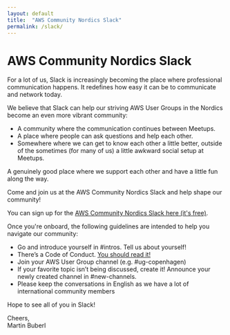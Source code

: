 ```yaml
---
layout: default
title:  "AWS Community Nordics Slack"
permalink: /slack/
---
```


<h1>AWS Community Nordics Slack</h1>
<p>For a lot of us, Slack is increasingly becoming the place where professional communication happens. It redefines how easy it can be to communicate and network today.</p>
<p>We believe that Slack can help our striving AWS User Groups in the Nordics become an even more vibrant community:</p>
<ul>
    <li>A community where the communication continues between Meetups.</li>
    <li>A place where people can ask questions and help each other.</li>
    <li>Somewhere where we can get to know each other a little better, outside of the sometimes (for many of us) a little awkward social setup at Meetups.</li>
</ul>
<p>A genuinely good place where we support each other and have a little fun along the way.</p>
<p>Come and join us at the AWS Community Nordics Slack and help shape our community!</p>
<p>You can sign up for the <a href="https://aws-community-nordics-slackin.herokuapp.com/">AWS Community Nordics Slack here (it's free)</a>.</p>
<p>Once you're onboard, the following guidelines are intended to help you navigate our community:</p>
<ul>
    <li>Go and introduce yourself in #intros. Tell us about yourself!</li>
    <li>There’s a Code of Conduct. <a href="https://docs.google.com/document/d/1CPgLuO9x01_zllR6_4kuKw7sVeICleKrDXiugQSF9Lw/edit">You should read it!</a></li>
    <li>Join your AWS User Group channel (e.g. #ug-copenhagen)</li>
    <li>If your favorite topic isn’t being discussed, create it! Announce your newly created channel in #new-channels.</li>
    <li>Please keep the conversations in English as we have a lot of international community members</li>
</ul>
<p>Hope to see all of you in Slack!</p>
<p>Cheers,</br>
Martin Buberl</p>